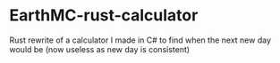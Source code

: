 # EarthMC-rust-calculator
Rust rewrite of a calculator I made in C# to find when the next new day would be (now useless as new day is consistent)
